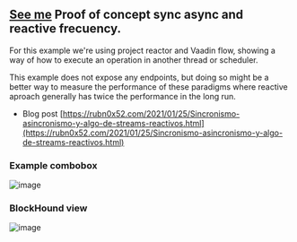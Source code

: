 [See me](https://poc-sync-async.rubn0x52.com/) Proof of concept sync async and reactive frecuency.
---

For this example we're using project reactor and Vaadin flow, showing a way of how to execute an operation in another thread or scheduler.

This example does not expose any endpoints, but doing so might be a better way to measure the performance of these paradigms 
where reactive aproach generally has twice the performance in the long run.

- Blog post [https://rubn0x52.com/2021/01/25/Sincronismo-asincronismo-y-algo-de-streams-reactivos.html](https://rubn0x52.com/2021/01/25/Sincronismo-asincronismo-y-algo-de-streams-reactivos.html)


### Example combobox
![image](https://github.com/rucko24/poc-sync-async/assets/17187599/e1ae25cb-9d5d-4e8c-a422-77afc7664090)

### BlockHound view

![image](https://github.com/rucko24/poc-sync-async/assets/17187599/d5c29bef-ff94-4bae-bd15-79e5484572f4)

